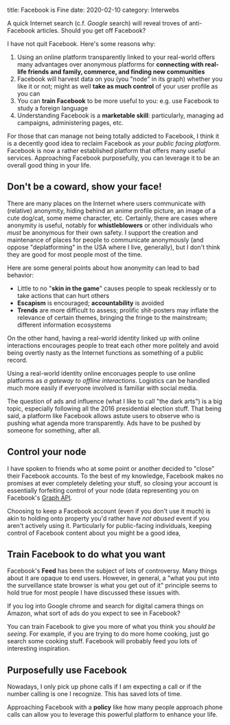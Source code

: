 title: Facebook is Fine
date: 2020-02-10
category: Interwebs

A quick Internet search (c.f. *Google* search) will reveal troves of
anti-Facebook articles. Should you get off Facebook?

I have not quit Facebook. Here's some reasons why:

1. Using an online platform transparently linked to your real-world
   offers many advantages over anonymous platforms for **connecting
   with real-life friends and family, commerce, and finding new
   communities**
2. Facebook will harvest data on you (you "node" in its graph) whether
   you like it or not; might as well **take as much control** of your
   user profile as you can
3. You can **train Facebook** to be more useful to you: e.g. use
   Facebook to study a foreign language
4. Understanding Facebook is a **marketable skill**: particularly,
   managing ad campaigns, administering pages, etc.


For those that can manage not being totally addicted to Facebook, I
think it is a decently good idea to reclaim Facebook as *your public
facing platform*. Facebook is now a rather established platform that
offers many useful services. Approaching Facebook purposefully, you
can leverage it to be an overall good thing in your life.


## Don't be a coward, show your face!

There are many places on the Internet where users communicate with
(relative) anonymity, hiding behind an anime profile picture, an image
of a cute dog/cat, some meme character, etc.  Certainly, there are
cases where anonymity is useful, notably for **whistleblowers** or
other individuals who *must* be anonymous for their own safety.  I
support the creation and maintenance of places for people to
communicate anonymously (and oppose "deplatforming" in the USA where I
live, generally), but I don't think they are good for most people most
of the time.

Here are some general points about how anonymity can lead to bad
behavior:

- Little to no "**skin in the game**" causes people to speak
  recklessly or to take actions that can hurt others
- **Escapism** is encouraged; **accountability** is avoided
- **Trends** are more difficult to assess; prolific shit-posters may
  inflate the relevance of certain themes, bringing the fringe to the
  mainstream; different information ecosystems
  
On the other hand, having a real-world identity linked up with online
interactions encourages people to treat each other more politely and
avoid being overtly nasty as the Internet functions as something of a
public record.

Using a real-world identity online encoruages people to use online
platforms as *a gateway to offline interactions*. Logistics can be
handled much more easily if everyone involved is familiar with social
media.

The question of ads and influence (what I like to call "the dark
arts") is a big topic, especially following all the 2016 presidential
election stuff. That being said, a platform like Facebook allows
astute users to observe who is pushing what agenda more
transparently. Ads have to be pushed by someone for something, after
all. 


## Control your node

I have spoken to friends who at some point or another decided to
"close" their Facebook accounts. To the best of my knowledge, Facebook
makes no promises at ever completely deleting your stuff, so closing
your account is essentially forfeiting control of your node (data representing you on Facebook's [Graph API](https://developers.facebook.com/docs/graph-api/overview).

Choosing to keep a Facebook account (even if you don't use it much) is
akin to holding onto property you'd rather have *not abused* event if
you aren't actively using it. Particularly for public-facing
individuals, keeping control of Facebook content about you might be a
good idea,

## Train Facebook to do what you want 

Facebook's **Feed** has been the subject of lots of controversy.  Many
things about it are opaque to end users. However, in general, a "what
you put into the surveillance state browser is what you get out of it"
principle seems to hold true for most people I have discussed these
issues with.

If you log into Google chrome and search for digital camera things on
Amazon, what sort of ads do you expect to see in Facebook?

You can train Facebook to give you more of what you think you *should
be seeing*. For example, if you are trying to do more home cooking,
just go search some cooking stuff. Facebook will probably feed you
lots of interesting inspiration.

## Purposefully use Facebook

Nowadays, I only pick up phone calls if I am expecting a call or if
the number calling is one I recognize. This has saved lots of time.

Approaching Facebook with a **policy** like how many people approach
phone calls can allow you to leverage this powerful platform to
enhance your life. 
